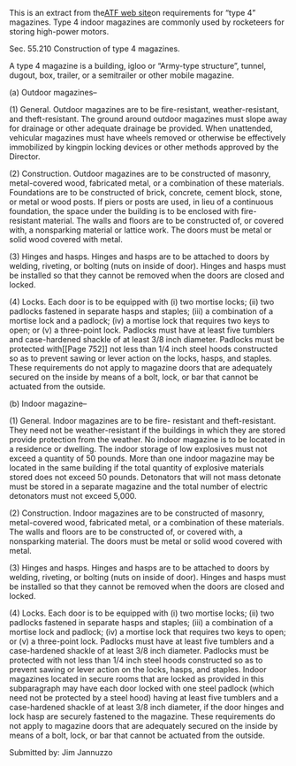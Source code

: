 This is an extract from the[ATF web site](http://www.atf.treas.gov)on requirements for “type 4” magazines. Type 4 indoor magazines are commonly used by rocketeers for storing high-power motors.

Sec. 55.210 Construction of type 4 magazines.

A type 4 magazine is a building, igloo or “Army-type structure”, tunnel, dugout, box, trailer, or a semitrailer or other mobile magazine.

(a) Outdoor magazines–

(1) General. Outdoor magazines are to be fire-resistant, weather-resistant, and theft-resistant. The ground around outdoor magazines must slope away for drainage or other adequate drainage be provided. When unattended, vehicular magazines must have wheels removed or otherwise be effectively immobilized by kingpin locking devices or other methods approved by the Director.

(2) Construction. Outdoor magazines are to be constructed of masonry, metal-covered wood, fabricated metal, or a combination of these materials. Foundations are to be constructed of brick, concrete, cement block, stone, or metal or wood posts. If piers or posts are used, in lieu of a continuous foundation, the space under the building is to be enclosed with fire-resistant material. The walls and floors are to be constructed of, or covered with, a nonsparking material or lattice work. The doors must be metal or solid wood covered with metal.

(3) Hinges and hasps. Hinges and hasps are to be attached to doors by welding, riveting, or bolting (nuts on inside of door). Hinges and hasps must be installed so that they cannot be removed when the doors are closed and locked.

(4) Locks. Each door is to be equipped with (i) two mortise locks; (ii) two padlocks fastened in separate hasps and staples; (iii) a combination of a mortise lock and a padlock; (iv) a mortise lock that requires two keys to open; or (v) a three-point lock. Padlocks must have at least five tumblers and case-hardened shackle of at least 3/8 inch diameter. Padlocks must be protected with[[Page 752]] not less than 1/4 inch steel hoods constructed so as to prevent sawing or lever action on the locks, hasps, and staples. These requirements do not apply to magazine doors that are adequately secured on the inside by means of a bolt, lock, or bar that cannot be actuated from the outside.

(b) Indoor magazine–

(1) General. Indoor magazines are to be fire- resistant and theft-resistant. They need not be weather-resistant if the buildings in which they are stored provide protection from the weather. No indoor magazine is to be located in a residence or dwelling. The indoor storage of low explosives must not exceed a quantity of 50 pounds. More than one indoor magazine may be located in the same building if the total quantity of explosive materials stored does not exceed 50 pounds. Detonators that will not mass detonate must be stored in a separate magazine and the total number of electric detonators must not exceed 5,000.

(2) Construction. Indoor magazines are to be constructed of masonry, metal-covered wood, fabricated metal, or a combination of these materials. The walls and floors are to be constructed of, or covered with, a nonsparking material. The doors must be metal or solid wood covered with metal.

(3) Hinges and hasps. Hinges and hasps are to be attached to doors by welding, riveting, or bolting (nuts on inside of door). Hinges and hasps must be installed so that they cannot be removed when the doors are closed and locked.

(4) Locks. Each door is to be equipped with (i) two mortise locks; (ii) two padlocks fastened in separate hasps and staples; (iii) a combination of a mortise lock and padlock; (iv) a mortise lock that requires two keys to open; or (v) a three-point lock. Padlocks must have at least five tumblers and a case-hardened shackle of at least 3/8 inch diameter. Padlocks must be protected with not less than 1/4 inch steel hoods constructed so as to prevent sawing or lever action on the locks, hasps, and staples. Indoor magazines located in secure rooms that are locked as provided in this subparagraph may have each door locked with one steel padlock (which need not be protected by a steel hood) having at least five tumblers and a case-hardened shackle of at least 3/8 inch diameter, if the door hinges and lock hasp are securely fastened to the magazine. These requirements do not apply to magazine doors that are adequately secured on the inside by means of a bolt, lock, or bar that cannot be actuated from the outside.

Submitted by: Jim Jannuzzo

